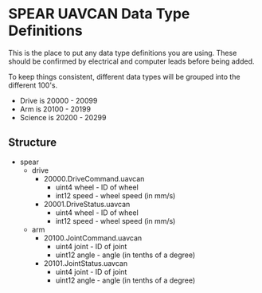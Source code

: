 # SPEAR UAVCAN Data Type Definitions #

This is the place to put any data type definitions you are using.
These should be confirmed by electrical and computer leads before being added.

To keep things consistent, different data types will be grouped into the different 100's.

- Drive is 20000 - 20099
- Arm is 20100 - 20199
- Science is 20200 - 20299

## Structure ##

- spear
    - drive
        - 20000.DriveCommand.uavcan
            - uint4 wheel - ID of wheel
            - int12 speed - wheel speed (in mm/s)
        - 20001.DriveStatus.uavcan
            - uint4 wheel - ID of wheel
            - int12 speed - wheel speed (in mm/s)
    - arm
        - 20100.JointCommand.uavcan
            - uint4 joint - ID of joint
            - uint12 angle - angle (in tenths of a degree)
        - 20101.JointStatus.uavcan
            - uint4 joint - ID of joint
            - uint12 angle - angle (in tenths of a degree)
